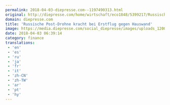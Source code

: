 ```yaml
---
permalink: 2018-04-03-diepresse.com--1197490313.html
original: http://diepresse.com/home/wirtschaft/eco1848/5399217/Russische-PostDrohne-kracht-bei-Erstflug-gegen-Hauswand?from=rss
domain: diepresse.com
title: 'Russische Post-Drohne kracht bei Erstflug gegen Hauswand'
image: https://media.diepresse.com/social_diepresse/images/uploads_1200/2/b/1/5399217/C3AB72F0-CD0C-42D0-89EA-DB302EB02C83_v0_h.jpg
date: 2018-04-03 06:39:14
category: finance
translations: 
 - 'en'
 - 'es'
 - 'ru'
 - 'ja'
 - 'fr'
 - 'it'
 - 'zh-CN'
 - 'zh-TW'
 - 'ar'
 - 'pt'
 - 'hy'
---
```


